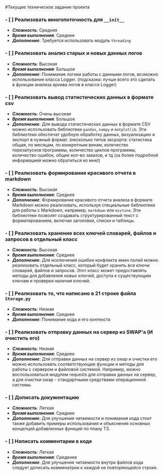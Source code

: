 
#Текущее техническое задание проекта

### - [ ]  Реализовать многопоточность для `__init__`
  * ***Сложность***: Средняя
  * ***Время выполнения***: Среднее
  * ***Дополнение***: Требуется использовать модуль `threading`

### - [ ]  Реализовать анализ старых и новых данных логов
  * ***Сложность***: Высокая
  * ***Время выполнения***: Большое
  * ***Дополнение***: Понимание логики работы с данными логов, возможно использование класса Logger. (подсказка: лучше всего это сделать в функции анализа архива логов в классе Logger)



### - [ ] Реализовать вывод статистических данных в формате csv
   * ***Сложность***: Очень высокая
   * ***Время выполнения***: Большое
   * ***Дополнение***: Для вывода статистических данных в формате CSV можно использовать библиотеки `pandas`, `numpy` и `matplotlib`. 
               Эти библиотеки обеспечат удобную обработку данных, визуализацию и экспорт в нужный формат.
               (несколько типов эксрорта: статистика общая,
               по месяцам, по конкретным винам, количество перезапусков программы,
               количество циклов программы, количество ошибок, общее кол-во заказов,
               и тд (за более подробной информацией можно обратиться ко мне))

### - [ ] Реализовать формирование красивого отчета в markdown
   * ***Сложность***: Высокая
   * ***Время выполнения***: Среднее
   * ***Дополнение***: Формирование красивого отчета анализа в формате Markdown можно реализовать, 
               используя специальные библиотеки для работы с Markdown, например, `markdown` или `mistune`. 
               Эти библиотеки позволят создавать структурированный текст с форматированием, включая заголовки, списки и таблицы.

### - [ ] Реализовать хранение всех ключей словарей, файлов и запросов в отдельный класс
   * ***Сложность***: Высокая
   * ***Время выполнения***: Среднее
   * ***Дополнение***: Для исключения ошибки конфликта имен полей можно реализовать отдельный класс, который будет хранить все ключи словарей, файлов и запросов. 
               Этот класс может предоставлять методы для добавления новых ключей, доступа к существующим ключам и проверки наличия ключей.

### - [ ] Реализовать то, что написано в 21 строке файла `Storage.py`
   * ***Сложность***: Низкая
   * ***Время выполнения***: Среднее
   * ***Дополнение***: Понимание кода и его контекста

### - [ ] Реализовать отправку данных на сервер из SWAP'a (И очистить его)
   * ***Сложность***: Низкая
   * ***Время выполнения***: Среднее
   * ***Дополнение***: Для отправки данных на сервер из swap и очистки его можно использовать соответствующие функции и методы 
               для работы с сервером и файловой системой. 
               Например, можно воспользоваться модулем requests для отправки данных на сервер, 
               а для очистки swap - стандартными средствами операционной системы.

### - [ ] Дописать документацию
   * ***Сложность***: Легкая
   * ***Время выполнения***: Среднее
   * ***Дополнение***: Для улучшения читаемости и понимания кода стоит также добавить примеры использования и объяснения основных концепций добавленных функций по плану ТЗ.

### - [ ] Написать комментарии в коде
   * ***Сложность***: Легкая
   * ***Время выполнения***: Среденее
   * ***Дополнение***: Для улучшения читаемости внутри файлов кода следует дописать комменатрии к каждой не повторяющейся строке.
